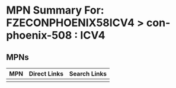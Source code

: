 



# MPN Summary For: FZECONPHOENIX58ICV4 > con-phoenix-508 : ICV4

## MPNs
  

|MPN|Direct Links|Search Links|
| :--- | :--- | :--- |
||||
